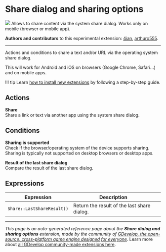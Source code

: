 # Share dialog and sharing options

<img src="https://resources.gdevelop-app.com/assets/Icons/share-variant.svg" class="extension-icon"></img>
Allows to share content via the system share dialog. Works only on mobile (browser or mobile app).

**Authors and contributors** to this experimental extension: [4ian](https://gd.games/4ian), [arthuro555](https://gd.games/arthuro555).

---

Actions and conditions to share a text and/or URL via the operating system share dialog.

This will work for Android and iOS on browsers (Google Chrome, Safari...) and on mobile apps.

!!! tip
    Learn [how to install new extensions](/gdevelop5/extensions/search) by following a step-by-step guide.

## Actions

**Share**  
Share a link or text via another app using the system share dialog.

## Conditions

**Sharing is supported**  
Check if the browser/operating system of the device supports sharing. Sharing is typically not supported on desktop browsers or desktop apps.

**Result of the last share dialog**  
Compare the result of the last share dialog.

## Expressions

| Expression | Description |  |
|-----|-----|-----|
| `Share::LastShareResult()` | Return the result of the last share dialog. ||


---

*This page is an auto-generated reference page about the **Share dialog and sharing options** extension, made by the community of [GDevelop, the open-source, cross-platform game engine designed for everyone](https://gdevelop.io/).* Learn more about [all GDevelop community-made extensions here](/gdevelop5/extensions).